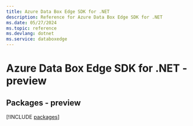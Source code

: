 ```yaml
---
title: Azure Data Box Edge SDK for .NET
description: Reference for Azure Data Box Edge SDK for .NET
ms.date: 05/27/2024
ms.topic: reference
ms.devlang: dotnet
ms.service: databoxedge
---
```

# Azure Data Box Edge SDK for .NET - preview
## Packages - preview
[!INCLUDE [packages](data-box-edge-index.md)]